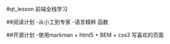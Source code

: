 #qt_lesson
前端全栈学习

##阅读计划
    -从小工到专家
    -语言精粹 函数

##开源计划
    -使用markman + html5 + BEM + css3 写喜欢的页面
